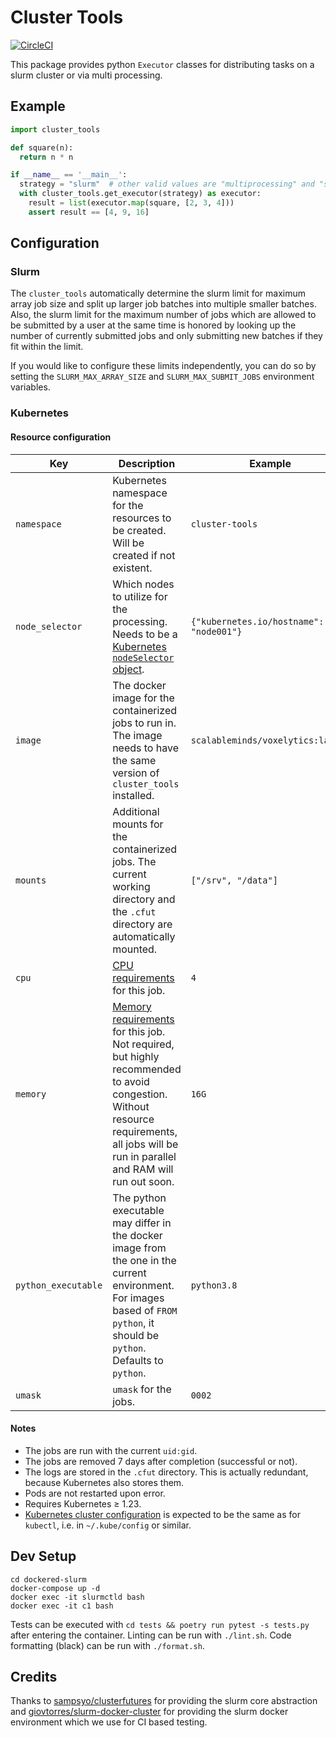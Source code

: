 # Cluster Tools

[![CircleCI](https://circleci.com/gh/scalableminds/cluster_tools/tree/master.svg?style=svg)](https://circleci.com/gh/scalableminds/cluster_tools/tree/master)

This package provides python `Executor` classes for distributing tasks on a slurm cluster or via multi processing.

## Example

```python
import cluster_tools

def square(n):
  return n * n

if __name__ == '__main__':
  strategy = "slurm"  # other valid values are "multiprocessing" and "sequential"
  with cluster_tools.get_executor(strategy) as executor:
    result = list(executor.map(square, [2, 3, 4]))
    assert result == [4, 9, 16]
```

## Configuration

### Slurm

The `cluster_tools` automatically determine the slurm limit for maximum array job size and split up larger job batches into multiple smaller batches.
Also, the slurm limit for the maximum number of jobs which are allowed to be submitted by a user at the same time is honored by looking up the number of currently submitted jobs and only submitting new batches if they fit within the limit.

If you would like to configure these limits independently, you can do so by setting the `SLURM_MAX_ARRAY_SIZE` and `SLURM_MAX_SUBMIT_JOBS` environment variables.

### Kubernetes

#### Resource configuration

| Key                 | Description                                                                                                                                                                                                                                                              | Example                                 |
| ------------------- | ------------------------------------------------------------------------------------------------------------------------------------------------------------------------------------------------------------------------------------------------------------------------ | --------------------------------------- |
| `namespace`         | Kubernetes namespace for the resources to be created. Will be created if not existent.                                                                                                                                                                                   | `cluster-tools`                         |
| `node_selector`     | Which nodes to utilize for the processing. Needs to be a [Kubernetes `nodeSelector` object](https://kubernetes.io/docs/concepts/scheduling-eviction/assign-pod-node/).                                                                                                   | `{"kubernetes.io/hostname": "node001"}` |
| `image`             | The docker image for the containerized jobs to run in. The image needs to have the same version of `cluster_tools` installed.                                                                                                                                            | `scalableminds/voxelytics:latest`       |
| `mounts`            | Additional mounts for the containerized jobs. The current working directory and the `.cfut` directory are automatically mounted.                                                                                                                                         | `["/srv", "/data"]`                     |
| `cpu`               | [CPU requirements](https://kubernetes.io/docs/concepts/configuration/manage-resources-containers/) for this job.                                                                                                                                                         | `4`                                     |
| `memory`            | [Memory requirements](https://kubernetes.io/docs/concepts/configuration/manage-resources-containers/) for this job. Not required, but highly recommended to avoid congestion. Without resource requirements, all jobs will be run in parallel and RAM will run out soon. | `16G`                                   |
| `python_executable` | The python executable may differ in the docker image from the one in the current environment. For images based of `FROM python`, it should be `python`. Defaults to `python`.                                                                                            | `python3.8`                             |
| `umask`             | `umask` for the jobs.                                                                                                                                                                                                                                                    | `0002`                                  |

#### Notes

- The jobs are run with the current `uid:gid`.
- The jobs are removed 7 days after completion (successful or not).
- The logs are stored in the `.cfut` directory. This is actually redundant, because Kubernetes also stores them.
- Pods are not restarted upon error.
- Requires Kubernetes ≥ 1.23.
- [Kubernetes cluster configuration](https://kubernetes.io/docs/concepts/configuration/organize-cluster-access-kubeconfig/) is expected to be the same as for `kubectl`, i.e. in `~/.kube/config` or similar.

## Dev Setup

```
cd dockered-slurm
docker-compose up -d
docker exec -it slurmctld bash
docker exec -it c1 bash
```

Tests can be executed with `cd tests && poetry run pytest -s tests.py` after entering the container.
Linting can be run with `./lint.sh`.
Code formatting (black) can be run with `./format.sh`.

## Credits

Thanks to [sampsyo/clusterfutures](https://github.com/sampsyo/clusterfutures) for providing the slurm core abstraction and [giovtorres/slurm-docker-cluster](https://github.com/giovtorres/slurm-docker-cluster) for providing the slurm docker environment which we use for CI based testing.
